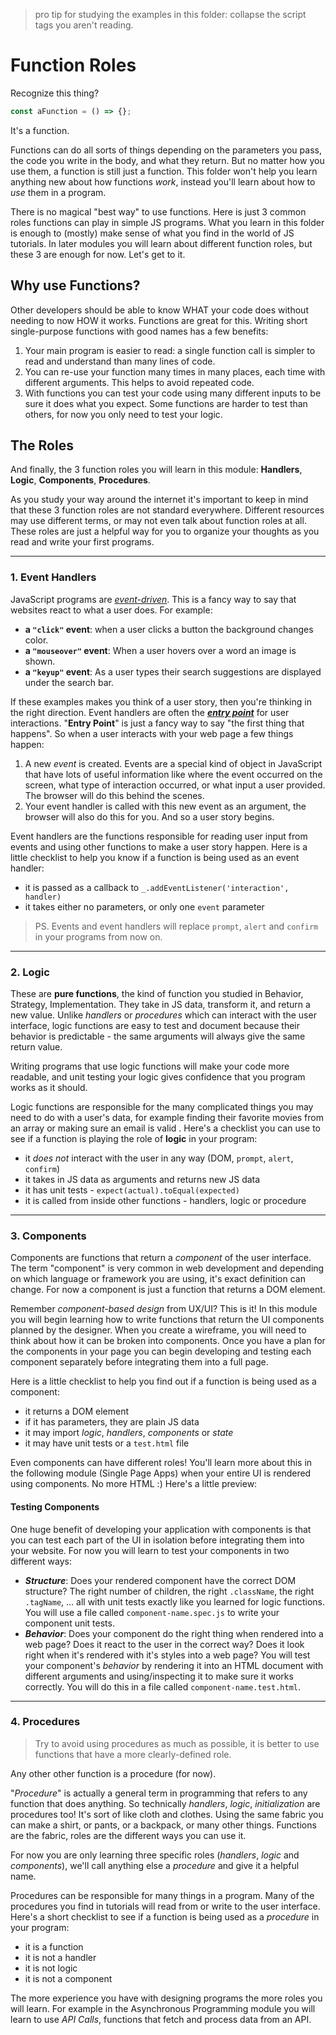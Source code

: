 > pro tip for studying the examples in this folder: collapse the script tags you aren't reading.

# Function Roles

Recognize this thing?

```js
const aFunction = () => {};
```

It's a function.

Functions can do all sorts of things depending on the parameters you pass, the code you write in the body, and what they return. But no matter how you use them, a function is still just a function. This folder won't help you learn anything new about how functions _work_, instead you'll learn about how to _use_ them in a program.

There is no magical "best way" to use functions. Here is just 3 common roles functions can play in simple JS programs. What you learn in this folder is enough to (mostly) make sense of what you find in the world of JS tutorials. In later modules you will learn about different function roles, but these 3 are enough for now. Let's get to it.

## Why use Functions?

Other developers should be able to know WHAT your code does without needing to now HOW it works. Functions are great for this. Writing short single-purpose functions with good names has a few benefits:

1. Your main program is easier to read: a single function call is simpler to read and understand than many lines of code.
2. You can re-use your function many times in many places, each time with different arguments. This helps to avoid repeated code.
3. With functions you can test your code using many different inputs to be sure it does what you expect. Some functions are harder to test than others, for now you only need to test your logic.

## The Roles

And finally, the 3 function roles you will learn in this module: **Handlers**, **Logic**, **Components**, **Procedures**.

As you study your way around the internet it's important to keep in mind that these 3 function roles are not standard everywhere. Different resources may use different terms, or may not even talk about function roles at all. These roles are just a helpful way for you to organize your thoughts as you read and write your first programs.

---

### 1. Event Handlers

JavaScript programs are [_event-driven_](https://en.wikipedia.org/wiki/Event-driven_programming). This is a fancy way to say that websites react to what a user does. For example:

- **a `"click"` event**: when a user clicks a button the background changes color.
- **a `"mouseover"` event**: When a user hovers over a word an image is shown.
- **a `"keyup"` event**: As a user types their search suggestions are displayed under the search bar.

If these examples makes you think of a user story, then you're thinking in the right direction. Event handlers are often the [**_entry point_**](https://en.wikipedia.org/wiki/Entry_point) for user interactions. "**Entry Point**" is just a fancy way to say "the first thing that happens". So when a user interacts with your web page a few things happen:

1. A new _event_ is created. Events are a special kind of object in JavaScript that have lots of useful information like where the event occurred on the screen, what type of interaction occurred, or what input a user provided. The browser will do this behind the scenes.
2. Your event handler is called with this new event as an argument, the browser will also do this for you. And so a user story begins.

Event handlers are the functions responsible for reading user input from events and using other functions to make a user story happen. Here is a little checklist to help you know if a function is being used as an event handler:

- it is passed as a callback to `_.addEventListener('interaction', handler)`
- it takes either no parameters, or only one `event` parameter

> PS. Events and event handlers will replace `prompt`, `alert` and `confirm` in your programs from now on.

---

### 2. Logic

These are **pure functions**, the kind of function you studied in Behavior, Strategy, Implementation. They take in JS data, transform it, and return a new value. Unlike _handlers_ or _procedures_ which can interact with the user interface, logic functions are easy to test and document because their behavior is predictable - the same arguments will always give the same return value.

Writing programs that use logic functions will make your code more readable, and unit testing your logic gives confidence that you program works as it should.

Logic functions are responsible for the many complicated things you may need to do with a user's data, for example finding their favorite movies from an array or making sure an email is valid . Here's a checklist you can use to see if a function is playing the role of **logic** in your program:

- it _does not_ interact with the user in any way (DOM, `prompt`, `alert`, `confirm`)
- it takes in JS data as arguments and returns new JS data
- it has unit tests - `expect(actual).toEqual(expected)`
- it is called from inside other functions - handlers, logic or procedure

---

### 3. Components

Components are functions that return a _component_ of the user interface. The term "component" is very common in web development and depending on which language or framework you are using, it's exact definition can change. For now a component is just a function that returns a DOM element.

Remember _component-based design_ from UX/UI? This is it! In this module you will begin learning how to write functions that return the UI components planned by the designer. When you create a wireframe, you will need to think about how it can be broken into components. Once you have a plan for the components in your page you can begin developing and testing each component separately before integrating them into a full page.

Here is a little checklist to help you find out if a function is being used as a component:

- it returns a DOM element
- if it has parameters, they are plain JS data
- it may import _logic_, _handlers_, _components_ or _state_
- it may have unit tests or a `test.html` file

Even components can have different roles! You'll learn more about this in the following module (Single Page Apps) when your entire UI is rendered using components. No more HTML :) Here's a little preview:

#### Testing Components

One huge benefit of developing your application with components is that you can test each part of the UI in isolation before integrating them into your website. For now you will learn to test your components in two different ways:

- **_Structure_**: Does your rendered component have the correct DOM structure? The right number of children, the right `.className`, the right `.tagName`, ... all with unit tests exactly like you learned for logic functions. You will use a file called `component-name.spec.js` to write your component unit tests.
- **_Behavior_**: Does your component do the right thing when rendered into a web page? Does it react to the user in the correct way? Does it look right when it's rendered with it's styles into a web page? You will test your component's _behavior_ by rendering it into an HTML document with different arguments and using/inspecting it to make sure it works correctly. You will do this in a file called `component-name.test.html`.

---

### 4. Procedures

> Try to avoid using procedures as much as possible, it is better to use functions that have a more clearly-defined role.

Any other other function is a procedure (for now).

"_Procedure_" is actually a general term in programming that refers to any function that does anything. So technically _handlers_, _logic_, _initialization_ are procedures too! It's sort of like cloth and clothes. Using the same fabric you can make a shirt, or pants, or a backpack, or many other things. Functions are the fabric, roles are the different ways you can use it.

For now you are only learning three specific roles (_handlers_, _logic_ and _components_), we'll call anything else a _procedure_ and give it a helpful name.

Procedures can be responsible for many things in a program. Many of the procedures you find in tutorials will read from or write to the user interface. Here's a short checklist to see if a function is being used as a _procedure_ in your program:

- it is a function
- it is not a handler
- it is not logic
- it is not a component

The more experience you have with designing programs the more roles you will learn. For example in the Asynchronous Programming module you will learn to use _API Calls_, functions that fetch and process data from an API.
